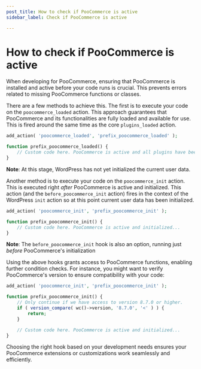 ```yaml
---
post_title: How to check if PooCommerce is active
sidebar_label: Check if PooCommerce is active

---
```


# How to check if PooCommerce is active

When developing for PooCommerce, ensuring that PooCommerce is installed and active before your code runs is crucial. This prevents errors related to missing PooCommerce functions or classes.

There are a few methods to achieve this. The first is to execute your code on the `poocommerce_loaded` action. This approach guarantees that PooCommerce and its functionalities are fully loaded and available for use. This is fired around the same time as the core `plugins_loaded` action. 

```php
add_action( 'poocommerce_loaded', 'prefix_poocommerce_loaded' );

function prefix_poocommerce_loaded() {
	// Custom code here. PooCommerce is active and all plugins have been loaded...
}
```

**Note**: At this stage, WordPress has not yet initialized the current user data.

Another method is to execute your code on the `poocommerce_init` action. This is executed right _after_ PooCommerce is active and initialized. This action (and the `before_poocommerce_init` action) fires in the context of the WordPress `init` action so at this point current user data has been initialized.

```php
add_action( 'poocommerce_init', 'prefix_poocommerce_init' );

function prefix_poocommerce_init() {
	// Custom code here. PooCommerce is active and initialized...
}
```

**Note**: The `before_poocommerce_init` hook is also an option, running just _before_ PooCommerce's initialization

Using the above hooks grants access to PooCommerce functions, enabling further condition checks. For instance, you might want to verify PooCommerce's version to ensure compatibility with your code:

```php
add_action( 'poocommerce_init', 'prefix_poocommerce_init' );

function prefix_poocommerce_init() {
	// Only continue if we have access to version 8.7.0 or higher.
	if ( version_compare( wc()->version, '8.7.0', '<' ) ) {
		return;
	}

	// Custom code here. PooCommerce is active and initialized...
}
```

Choosing the right hook based on your development needs ensures your PooCommerce extensions or customizations work seamlessly and efficiently.
